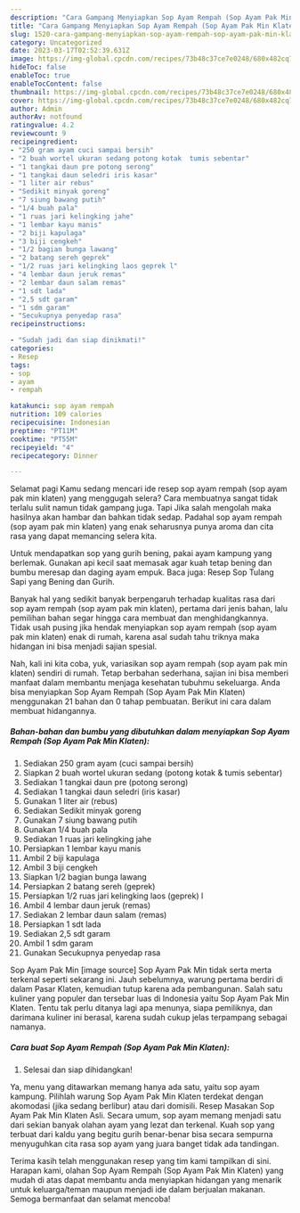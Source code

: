 ```yaml
---
description: "Cara Gampang Menyiapkan Sop Ayam Rempah (Sop Ayam Pak Min Klaten) yang Bisa Manjain Lidah, Buat Buka Puasa Enak"
title: "Cara Gampang Menyiapkan Sop Ayam Rempah (Sop Ayam Pak Min Klaten) yang Bisa Manjain Lidah, Buat Buka Puasa Enak"
slug: 1520-cara-gampang-menyiapkan-sop-ayam-rempah-sop-ayam-pak-min-klaten-yang-bisa-manjain-lidah-buat-buka-puasa-enak
category: Uncategorized
date: 2023-03-17T02:52:39.631Z
image: https://img-global.cpcdn.com/recipes/73b48c37ce7e0248/680x482cq70/sop-ayam-rempah-sop-ayam-pak-min-klaten-foto-resep-utama.jpg
hideToc: false
enableToc: true
enableTocContent: false
thumbnail: https://img-global.cpcdn.com/recipes/73b48c37ce7e0248/680x482cq70/sop-ayam-rempah-sop-ayam-pak-min-klaten-foto-resep-utama.jpg
cover: https://img-global.cpcdn.com/recipes/73b48c37ce7e0248/680x482cq70/sop-ayam-rempah-sop-ayam-pak-min-klaten-foto-resep-utama.jpg
author: Admin
authorAv: notfound
ratingvalue: 4.2
reviewcount: 9
recipeingredient:
- "250 gram ayam cuci sampai bersih"
- "2 buah wortel ukuran sedang potong kotak  tumis sebentar"
- "1 tangkai daun pre potong serong"
- "1 tangkai daun seledri iris kasar"
- "1 liter air rebus"
- "Sedikit minyak goreng"
- "7 siung bawang putih"
- "1/4 buah pala"
- "1 ruas jari kelingking jahe"
- "1 lembar kayu manis"
- "2 biji kapulaga"
- "3 biji cengkeh"
- "1/2 bagian bunga lawang"
- "2 batang sereh geprek"
- "1/2 ruas jari kelingking laos geprek l"
- "4 lembar daun jeruk remas"
- "2 lembar daun salam remas"
- "1 sdt lada"
- "2,5 sdt garam"
- "1 sdm garam"
- "Secukupnya penyedap rasa"
recipeinstructions:

- "Sudah jadi dan siap dinikmati!"
categories:
- Resep
tags:
- sop
- ayam
- rempah

katakunci: sop ayam rempah 
nutrition: 109 calories
recipecuisine: Indonesian
preptime: "PT11M"
cooktime: "PT55M"
recipeyield: "4"
recipecategory: Dinner

---
```



Selamat pagi Kamu sedang mencari ide resep sop ayam rempah (sop ayam pak min klaten) yang menggugah selera? Cara membuatnya sangat tidak terlalu sulit namun tidak gampang juga. Tapi Jika salah mengolah maka hasilnya akan hambar dan bahkan tidak sedap. Padahal sop ayam rempah (sop ayam pak min klaten) yang enak seharusnya punya aroma dan cita rasa yang dapat memancing selera kita.


Untuk mendapatkan sop yang gurih bening, pakai ayam kampung yang berlemak. Gunakan api kecil saat memasak agar kuah tetap bening dan bumbu meresap dan daging ayam empuk. Baca juga: Resep Sop Tulang Sapi yang Bening dan Gurih.

Banyak hal yang sedikit banyak berpengaruh terhadap kualitas rasa dari sop ayam rempah (sop ayam pak min klaten), pertama dari jenis bahan, lalu pemilihan bahan segar hingga cara membuat dan menghidangkannya. Tidak usah pusing jika hendak menyiapkan sop ayam rempah (sop ayam pak min klaten) enak di rumah, karena asal sudah tahu triknya maka hidangan ini bisa menjadi sajian spesial.


Nah, kali ini kita coba, yuk, variasikan sop ayam rempah (sop ayam pak min klaten) sendiri di rumah. Tetap berbahan sederhana, sajian ini bisa memberi manfaat dalam membantu menjaga kesehatan tubuhmu sekeluarga. Anda bisa menyiapkan Sop Ayam Rempah (Sop Ayam Pak Min Klaten) menggunakan 21 bahan dan 0 tahap pembuatan. Berikut ini cara dalam membuat hidangannya.

<!--inarticleads1-->

##### Bahan-bahan dan bumbu yang dibutuhkan dalam menyiapkan Sop Ayam Rempah (Sop Ayam Pak Min Klaten):

1. Sediakan 250 gram ayam (cuci sampai bersih)
1. Siapkan 2 buah wortel ukuran sedang (potong kotak &amp; tumis sebentar)
1. Sediakan 1 tangkai daun pre (potong serong)
1. Sediakan 1 tangkai daun seledri (iris kasar)
1. Gunakan 1 liter air (rebus)
1. Sediakan Sedikit minyak goreng
1. Gunakan 7 siung bawang putih
1. Gunakan 1/4 buah pala
1. Sediakan 1 ruas jari kelingking jahe
1. Persiapkan 1 lembar kayu manis
1. Ambil 2 biji kapulaga
1. Ambil 3 biji cengkeh
1. Siapkan 1/2 bagian bunga lawang
1. Persiapkan 2 batang sereh (geprek)
1. Persiapkan 1/2 ruas jari kelingking laos (geprek) l
1. Ambil 4 lembar daun jeruk (remas)
1. Sediakan 2 lembar daun salam (remas)
1. Persiapkan 1 sdt lada
1. Sediakan 2,5 sdt garam
1. Ambil 1 sdm garam
1. Gunakan Secukupnya penyedap rasa


Sop Ayam Pak Min [image source] Sop Ayam Pak Min tidak serta merta terkenal seperti sekarang ini. Jauh sebelumnya, warung pertama berdiri di dalam Pasar Klaten, kemudian tutup karena ada pembangunan. Salah satu kuliner yang populer dan tersebar luas di Indonesia yaitu Sop Ayam Pak Min Klaten. Tentu tak perlu ditanya lagi apa menunya, siapa pemiliknya, dan darimana kuliner ini berasal, karena sudah cukup jelas terpampang sebagai namanya. 

<!--inarticleads2-->

##### Cara buat Sop Ayam Rempah (Sop Ayam Pak Min Klaten):


1. Selesai dan siap dihidangkan!

Ya, menu yang ditawarkan memang hanya ada satu, yaitu sop ayam kampung. Pilihlah warung Sop Ayam Pak Min Klaten terdekat dengan akomodasi (jika sedang berlibur) atau dari domisili. Resep Masakan Sop Ayam Pak Min Klaten Asli. Secara umum, sop ayam memang menjadi satu dari sekian banyak olahan ayam yang lezat dan terkenal. Kuah sop yang terbuat dari kaldu yang begitu gurih benar-benar bisa secara sempurna menyuguhkan cita rasa sop ayam yang juara banget tidak ada tandingan. 

Terima kasih telah menggunakan resep yang tim kami tampilkan di sini. Harapan kami, olahan Sop Ayam Rempah (Sop Ayam Pak Min Klaten) yang mudah di atas dapat membantu anda menyiapkan hidangan yang menarik untuk keluarga/teman maupun menjadi ide dalam berjualan makanan. Semoga bermanfaat dan selamat mencoba!
